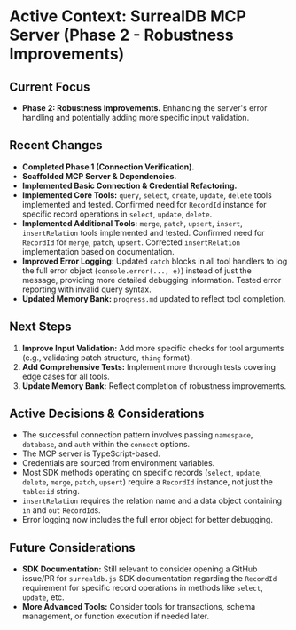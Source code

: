 # Active Context: SurrealDB MCP Server (Phase 2 - Robustness Improvements)

## Current Focus

*   **Phase 2: Robustness Improvements.** Enhancing the server's error handling and potentially adding more specific input validation.

## Recent Changes

*   **Completed Phase 1 (Connection Verification).**
*   **Scaffolded MCP Server & Dependencies.**
*   **Implemented Basic Connection & Credential Refactoring.**
*   **Implemented Core Tools:** `query`, `select`, `create`, `update`, `delete` tools implemented and tested. Confirmed need for `RecordId` instance for specific record operations in `select`, `update`, `delete`.
*   **Implemented Additional Tools:** `merge`, `patch`, `upsert`, `insert`, `insertRelation` tools implemented and tested. Confirmed need for `RecordId` for `merge`, `patch`, `upsert`. Corrected `insertRelation` implementation based on documentation.
*   **Improved Error Logging:** Updated `catch` blocks in all tool handlers to log the full error object (`console.error(..., e)`) instead of just the message, providing more detailed debugging information. Tested error reporting with invalid query syntax.
*   **Updated Memory Bank:** `progress.md` updated to reflect tool completion.

## Next Steps

1.  **Improve Input Validation:** Add more specific checks for tool arguments (e.g., validating patch structure, `thing` format).
2.  **Add Comprehensive Tests:** Implement more thorough tests covering edge cases for all tools.
3.  **Update Memory Bank:** Reflect completion of robustness improvements.

## Active Decisions & Considerations

*   The successful connection pattern involves passing `namespace`, `database`, and `auth` within the `connect` options.
*   The MCP server is TypeScript-based.
*   Credentials are sourced from environment variables.
*   Most SDK methods operating on specific records (`select`, `update`, `delete`, `merge`, `patch`, `upsert`) require a `RecordId` instance, not just the `table:id` string.
*   `insertRelation` requires the relation name and a data object containing `in` and `out` `RecordId`s.
*   Error logging now includes the full error object for better debugging.

## Future Considerations

*   **SDK Documentation:** Still relevant to consider opening a GitHub issue/PR for `surrealdb.js` SDK documentation regarding the `RecordId` requirement for specific record operations in methods like `select`, `update`, etc.
*   **More Advanced Tools:** Consider tools for transactions, schema management, or function execution if needed later.
